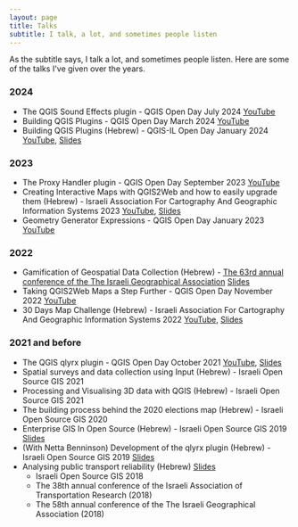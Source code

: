 ```yaml
---
layout: page
title: Talks
subtitle: I talk, a lot, and sometimes people listen
---
```


As the subtitle says, I talk a lot, and sometimes people listen. Here are some of the talks I've given over the years.

### 2024

- The QGIS Sound Effects plugin - QGIS Open Day July 2024 [YouTube](https://www.youtube.com/live/Z_H1oG6lfEg?si=vTq7YQS5DypEOgFN)
- Building QGIS Plugins - QGIS Open Day March 2024 [YouTube](https://www.youtube.com/watch?v=Uw1tokdVB9c)
- Building QGIS Plugins (Hebrew) - QGIS-IL Open Day January 2024 [YouTube](https://www.youtube.com/watch?v=NiW3r-4CJ9g&t=1s), [Slides](https://docs.google.com/presentation/d/15rWE42oDx8-C0641Ddc500e2xA_y1vL5M8Q2QbKS6uA/edit?usp=sharing)

### 2023

- The Proxy Handler plugin - QGIS Open Day September 2023 [YouTube](https://www.youtube.com/live/yZZ2cLMChZE?si=LPmWbPdstIHhLoci)
- Creating Interactive Maps with QGIS2Web and how to easily upgrade them (Hebrew) - Israeli Association For Cartography And Geographic Information Systems 2023 [YouTube](https://youtu.be/hPpFFn-Lnoo), [Slides](https://docs.google.com/presentation/d/1_iU-Ozkrw8-72eoqFCy5LbmrbSZJxloQQnukbn90FHA/edit?usp=sharing)
- Geometry Generator Expressions - QGIS Open Day January 2023 [YouTube](https://www.youtube.com/live/ybx_OKnD_pM?si=mRfM0pnO2p88M208)


### 2022

- Gamification of Geospatial Data Collection (Hebrew) - [The 63rd annual conference of the The Israeli Geographical Association](https://geography.huji.ac.il/%D7%94%D7%9B%D7%A0%D7%A1-%D7%94%D7%A9%D7%A0%D7%AA%D7%99-%D7%A9%D7%9C-%D7%94%D7%90%D7%92%D7%95%D7%93%D7%94-%D7%9C%D7%92%D7%90%D7%95%D7%92%D7%A8%D7%A4%D7%99%D7%94-%D7%94%D7%99%D7%A9%D7%A8%D7%90%D7%9C%D7%99%D7%AA) [Slides](https://docs.google.com/presentation/d/1nV6YwDREgsSc3nJYW4DRohalE6C97Q5ki32yMLNhFdo/export/pdf)
- Taking QGIS2Web Maps a Step Further - QGIS Open Day November 2022 [YouTube](https://www.youtube.com/live/-_wTqHOmbzo?si=BKEPeSko-h9VpReV)
- 30 Days Map Challenge (Hebrew) - Israeli Association For Cartography And Geographic Information Systems 2022 [YouTube](https://www.youtube.com/watch?v=0om4AXy91dA&t=1085s), [Slides](https://69b936f9-3e39-4e70-aa55-2499f2cea15f.filesusr.com/ugd/d664fc_a71ca6e170ca4c14975a0249e737d245.pdf)

### 2021 and before

- The QGIS qlyrx plugin - QGIS Open Day October 2021 [YouTube](https://youtu.be/KqUD0Ywlcl0), [Slides](https://docs.google.com/presentation/d/1dx1yCyqAVWSXGhAbgrCufy5lLOr7LOFkf0i0cX-melo/edit?usp=sharing)
- Spatial surveys and data collection using <span title="now known as Mergin Maps">Input</span> (Hebrew) - Israeli Open Source GIS 2021
- Processing and Visualising 3D data with QGIS (Hebrew) - Israeli Open Source GIS 2021
- The building process behind the 2020 elections map (Hebrew) - Israeli Open Source GIS 2020
- Enterprise GIS In Open Source (Hebrew) - Israeli Open Source GIS 2019 [Slides](https://kaplanopensourceconsulting.files.wordpress.com/2019/06/osgeo_enterprise.pdf)
- (With Netta Benninson) Development of the qlyrx plugin (Hebrew) - Israeli Open Source GIS 2019 [Slides](https://kaplanopensourceconsulting.files.wordpress.com/2019/06/symbolize-in-qgis-using-python.pdf)
- Analysing public transport reliability (Hebrew) [Slides](https://kaplanopensourceconsulting.files.wordpress.com/2018/06/siri_osgis.pptx)
    - Israeli Open Source GIS 2018 
    - The 38th annual conference of the Israeli Association of Transportation Research (2018) 
    - The 58th annual conference of the The Israeli Geographical Association (2018)
